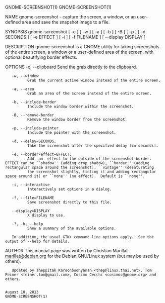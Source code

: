 GNOME-SCREENSHOT(1)                                                                                                                                                                       GNOME-SCREENSHOT(1)

NAME
       gnome-screenshot - capture the screen, a window, or an user-defined area and save the snapshot image to a file.

SYNOPSIS
       gnome-screenshot [ -c ]  [ -w ]  [ -a ]  [ -b ]  [ -B ]  [ -p ]  [ -d SECONDS  ]  [ -e EFFECT  ]  [ -i ]  [ -f FILENAME  ]  [ --display DISPLAY  ]

DESCRIPTION
       gnome-screenshot is a GNOME utility for taking screenshots of the entire screen, a window or a user-defined area of the screen, with optional beautifying border effects.

OPTIONS
       -c, --clipboard
              Send the grab directly to the clipboard.

       -w, --window
              Grab the current active window instead of the entire screen.

       -a, --area
              Grab an area of the screen instead of the entire screen.

       -b, --include-border
              Include the window border within the screenshot.

       -B, --remove-border
              Remove the window border from the screenshot.

       -p, --include-pointer
              Include the pointer with the screenshot.

       -d, --delay=SECONDS,
              Take the screenshot after the specified delay [in seconds].

       -e, --border-effect=EFFECT,
              Add  an  effect to the outside of the screenshot border.  EFFECT can be ``shadow'' (adding drop shadow), ``border'' (adding rectangular space around the screenshot), ``vintage'' (desaturating
              the screenshot slightly, tinting it and adding rectangular space around it) or ``none'' (no effect).  Default is ``none''.

       -i, --interactive
              Interactively set options in a dialog.

       -f, --file=FILENAME
              Save screenshot directly to this file.

       --display=DISPLAY
              X display to use.

       -?, -h, --help
              Show a summary of the available options.

       In addition, the usual GTK+ command line options apply.  See the output of --help for details.

AUTHOR
       This manual page was written by Christian Marillat <marillat@debian.org> for the Debian GNU/Linux system (but may be used by others).

       Updated by Theppitak Karoonboonyanan <thep@linux.thai.net>, Tom Feiner <feiner.tom@gmail.com>, Cosimo Cecchi <cosimoc@gnome.org> and others.

                                                                                               August 10, 2013                                                                            GNOME-SCREENSHOT(1)
